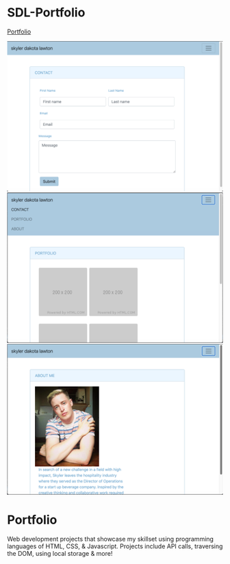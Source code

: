 # SDL-Portfolio


[Portfolio](https://skylerdakota.github.io/SDL-Portfolio/)


![Contact Page](assets/images/contact.png)
![Portfolio Page](assets/images/portfolio.png)
![About Me Page](assets/images/aboutme.png)


# Portfolio
 
 Web development projects that showcase my skillset using programming languages of HTML, CSS, & Javascript. Projects include API calls, traversing the DOM, using local storage & more!

